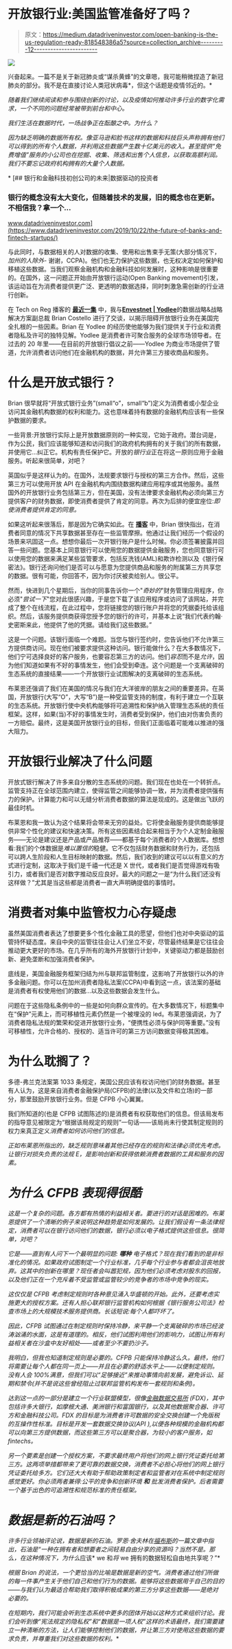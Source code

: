# 开放银行业:美国监管准备好了吗？

> 原文：<https://medium.datadriveninvestor.com/open-banking-is-the-us-regulation-ready-818548386a5?source=collection_archive---------12----------------------->

![](img/8afa538bf47df3bc3bc993deb60e6c34.png)

兴奋起来。一篇不是关于新冠肺炎或“谋杀黄蜂”的文章嗯，我可能稍微捏造了新冠肺炎的部分。我不是在直接讨论人类冠状病毒*，但这个话题是疫情邻近的。*

*随着我们继续阅读和参与围绕创新的讨论，以及疫情如何推动许多行业的数字化需求，一个不同的问题经常被带到前台和中心。*

*我们生活在数据时代，一场战争正在酝酿之中。为什么？*

*因为缺乏明确的数据所有权。像亚马逊和脸书这样的数据和科技巨头声称拥有他们可以得到的所有个人数据，并利用这些数据产生数十亿美元的收入。甚至提供“免费增值”服务的小公司也在挖掘、收集、筛选和出售个人信息，以获取高额利润。我们不要忘记政府机构拥有的大量个人数据。*

*[](https://www.datadriveninvestor.com/2019/10/22/the-future-of-banks-and-fintech-startups/) [## 银行和金融科技初创公司的未来|数据驱动的投资者

### 银行的概念没有太大变化，但随着技术的发展，旧的概念也在更新。不相信我？拿一个…

www.datadriveninvestor.com](https://www.datadriveninvestor.com/2019/10/22/the-future-of-banks-and-fintech-startups/) 

与此同时，与数据相关的人对数据的收集、使用和出售束手无策(大部分情况下，*加州的人除外-* 谢谢，CCPA)。他们也无力保护这些数据，也无权决定如何保护和移植这些数据。当我们观察金融机构和金融科技如何发展时，这种影响是很重要的。在国外，这一问题正开始由开放银行运动(Open Banking movement)引发，该运动旨在为消费者提供更广泛、更透明的数据选择，同时刺激急需创新的行业进行创新。

在 Tech on Reg 播客的 [**最近一集**](https://provoke.fm/open-banking-is-the-u-s-regulation-ready/) 中，我与[**Envestnet | Yodlee**](https://www.yodlee.com/)的数据战略&战略解决方案副总裁 Brian Costello 进行了交谈，以揭示阻碍开放银行业务在美国完全扎根的一些因素。Brian 在 Yodlee 的经历使他能够为我们提供关于行业和消费者隐私及许可的独特见解。Yodlee 是消费者许可聚合服务的全球市场领导者。在过去的 20 年里——在目前的开放银行倡议之前——Yodlee 为商业市场提供了管道，允许消费者访问他们在金融机构的数据，并允许第三方接收商品和服务。

# 什么是开放式银行？

Brian 很早就将“开放式银行业务”(small“o”，small“b”)定义为消费者或小型企业访问其金融机构数据的权利和能力。这也意味着持有数据的金融机构应该有一些保护数据的要求。

一些背景:开放银行实际上是开放数据原则的一种实现，它始于政府。潜台词是，作为公民，我们应该能够知道和访问我们的政府机构拥有的关于我们的所有数据，并使用它…纠正它。机构有责任保护它。开放的*银行业*正在将这一原则应用于金融服务。听起来很简单，对吧？

英国似乎是这样认为的。在国外，法规要求银行与授权的第三方合作。然后，这些第三方可以使用开放 API 在金融机构内围绕数据构建应用程序或其他服务。虽然国外的开放银行业务包括第三方，但在美国，没有法律要求金融机构必须向第三方提供客户的财务数据，即使消费者提供了肯定的同意。再次为后排的便宜座位:*即使消费者提供肯定的同意。*

如果这听起来很落后，那是因为它确实如此。在 [**播客**](https://provoke.fm/open-banking-is-the-us-regulation-ready-2/) 中，Brian 很快指出，在消费者同意的情况下共享数据甚至存在一些监管摩擦。他通过让我们经历一个假设的场景来巩固这一点。想想你最后一次开银行账户是什么时候。你必须签署披露并回答一些问题。您基本上同意银行可以使用您的数据提供金融服务，您也同意银行可以使用您的数据来满足某些监管要求，包括反洗钱(AML)和欺诈检测以及《银行保密法》。银行还询问他们是否可以与愿意为您提供商品和服务的附属第三方共享您的数据。很有可能，你回答不，因为你讨厌被卖给别人。很公平。

然而，快进到几个星期后，当你的同事告诉你一个"*奇妙的*"财务管理应用程序，你必须"*尝试一下*"您对此很感兴趣，于是您下载了该应用程序或访问了该网站，并完成了整个在线流程，在此过程中，您将链接您的银行账户并将您的凭据委托给该组织。然后，该服务提供商获得您授予您的银行的许可，并基本上说“我们代表约翰·史密斯来此，他提供了他的凭据。请给我们这些数据。”

这是一个问题。该银行面临一个难题。当您与银行签约时，您告诉他们不允许第三方提供商访问。现在他们被要求提供这种访问。银行能做什么？在大多数情况下，他们宁可选择良好的客户服务，也要容忍第三方的访问。他们*容忍*而不是*允许*，因为他们知道如果有不好的事情发生，他们会受到牵连。这个问题是一个支离破碎的生态系统的直接结果——一个开放银行业试图解决的支离破碎的生态系统。

布莱恩还强调了我们在美国的情况与我们在大洋彼岸的朋友之间的重要差异。在英国，开放银行(大写“O”，大写“B”)是一种受监管支持的制度，有利于建立一个互联的生态系统。开放银行使中央机构能够将可追溯性和保护纳入管理生态系统的责任框架。这样，如果(当)不好的事情发生时，消费者受到保护，他们由对伤害负责的一方赔偿。最终，这是美国开放银行业的目标，但我们正面临着可能难以推进的强大阻力。

# 开放银行业解决了什么问题

开放式银行解决了许多来自分散的生态系统的问题。我们现在也处在一个转折点。监管支持正在全球范围内建立，使得监管之间能够协调一致，并为消费者提供强有力的保护。计算能力和可以无缝分析消费者数据的算法是现成的。这是做出飞跃的最佳时机。

布莱恩和我一致认为这个结果将会带来无穷的益处。它将使金融服务提供商能够提供非常个性化的建议和快速决策。所有这些因素结合起来相当于为个人定制金融服务——无论是建议还是产品或产品推荐——都基于每个消费者的个人数据库。想想看:我们的个体数据是*难以置信的*稳健。它不仅包括财务数据和财务行为，还包括可以跨人生阶段和人生目标映射的数据。然后，我们收到的建议可以以有意义的方式进行定制，这取决于我们是千禧一代还是 X 世代，或者我们是否觉得游戏有吸引力，或者我们是否对数字推动反应良好。最大的问题之一是“为什么我们还没有这样做？”尤其是当这些都是消费者一直大声明确提倡的事情时。

# 消费者对集中监管权力心存疑虑

虽然美国消费者表达了想要更多个性化金融工具的愿望，但他们也对中央驱动的监管持怀疑态度。来自中央的监管往往会让人们坐立不安，尽管最终结果是它往往会推动更大更好的市场。在几乎所有的海外开放银行计划中，关键驱动力都是鼓励创新、避免垄断和加强消费者保护。

底线是，美国金融服务框架归结为州与联邦监管制度，这影响了开放银行以外的许多金融问题。你可以在加州消费者隐私法案(CCPA)中看到这一点，该法案的基础是消费者有权使用他们的数据…以及这些数据会发生什么。

问题在于这些隐私条例中的一些是如何向群众宣传的。在大多数情况下，标题集中在“保护”元素上，而可移植性元素仍然是一个被埋没的 led。布莱恩强调说，为了消费者隐私法规的繁荣和促进开放银行业务，“便携性必须与保护同等重要。”没有可移植性，允许合格的、授权的、适当许可的第三方访问数据变得极其困难。

# 为什么耽搁了？

多德-弗兰克法案第 1033 条规定，美国公民应该有权访问他们的财务数据。甚至有人认为，这是来自消费者金融保护局(CFPB)的法律(以及文件和立场)的一部分，那里鼓励开放银行业务。但是 CFPB 小心翼翼。

我们所知道的(也是 CFPB 试图陈述的)是消费者有权获取他们的信息。但该局发布的指导意见被限定为“根据该局规定的规则”一句话——该局尚未行使其制定规则的权力来真正定义*消费者如何访问他们的信息。*

*正如布莱恩所指出的，缺乏规则意味着其他已经存在的规则和法律必须优先考虑。让银行对损失负责的法规 E，是影响创新和获得依赖消费者数据的工具和服务的因素。*

# *为什么 CFPB 表现得很酷*

*这是一个复杂的问题。各方都有热情的利益相关者。要进行的对话是困难的。布莱恩提供了一个清晰的例子来说明这种趋势是如何发展的。让我们假设有一条法律规定，消费者可以在银行访问他们的数据，银行必须以电子格式提供这些信息。很简单，对吧？*

*它是——直到有人问下一个最明显的问题: ***哪种*** 电子格式？现在我们看到的是非标准化的情况。如果政府试图制定一个行业标准，几乎每个行业参与者都会沮丧地放弃。这其中的创新在哪里？现任者会叫嚣犯规，因为他们必须考虑对股东的回报，以及他们正在一个充斥着不受监管或监管较少的竞争者的市场中竞争的现实。*

*这仅仅是 CFPB 考虑制定规则时各种意见涌入华盛顿的开始。此外，还要考虑实施更大的授权方案。还有人担心联邦银行监管机构如何根据《银行服务公司法》检查市场上的大规模技术服务提供商。长话短说:每个人都吓坏了。*

*因此，CFPB 试图通过在制定规则时保持冷静，来平静一个支离破碎的市场已经波涛汹涌的水面，这是有道理的。相反，他们试图利用他们的影响力，试图让所有利益相关者在沙盒中友好相处——或者至少不要扔沙子。*

*我明白，但我也知道制定规则是必要的。CFPB 只能保持冷静这么久。最终，他们将需要让每个人都在同一页上——并且在必要的舒适水平上——以便制定规则。没有人会 100%满意，但我们可以“足够接近”来推动事情向前发展，避免诉讼、延期和禁令(并不是说这些曾经阻止过联邦监管机构发布一套规则和条例)。*

*达到这一点的一部分是建立一个行业联盟模型，很像[金融数据交易所](https://financialdataexchange.org/) (FDX)，其中包括许多大银行，如摩根大通、美洲银行和富国银行，以及其他数据聚合器、许可方和金融科技公司。FDX 的目标是为消费者许可数据的安全交换创建一个免版税的互操作性标准。目标是开发一套数据交换协议(API ),以便各种规模的金融机构都可以向第三方提供数据，而这些第三方可以是聚合器，为较小的客户服务，如 fintechs。*

*另一个要素是创建一个授权方案，不要求最终用户将他们的网上银行凭证委托给第三方。这两项举措都带来了更可靠的数据交换，消费者不必担心将他们的网上银行凭证委托给多方。它们还大大有助于帮助政策制定者和监管者对在系统中制定规则感觉更好。你必须两者兼得:公平的竞争和创新环境 ***和*** 批发消费者保护。后者需要一个基于出色的可追溯性和规范标准的责任框架。*

# *数据是新的石油吗？*

*许多行业领袖评论说，数据是新的石油。罗恩·舍夫林在[福布斯](https://www.forbes.com/sites/ronshevlin/2019/04/15/open-banking-wont-work-in-us/#1c97cc491e52)的一篇文章中指出，石油是“一种在拥有者和想要者之间轻易自由分享的资源吗？当然不是。那么，在这种情况下，为什么*应该* we 和*将* we 拥有的数据轻松自由地共享呢？”*

*根据 Brian 的说法，一个更恰当的比喻是数据是新的空气。消费者通过他们所做的每一件事产生关于他们自己和他们行为的数据。能够将这些数据用于自己的目的——与我们认为最适合帮助我们取得积极成果的第三方分享这些数据——是绝对必要的。*

*在短期内，我们可能会听到生态系统中更多的团体开始以这种方式来组织讨论。我们会听到像“宪法规定的隐私权”和“数据是一项人权”这样的术语最终，我们需要建立一种清晰的方法，让人们能够控制他们的数据，并让第三方对使用这些数据的要求负责，并尊重我们对这些数据的权利。**